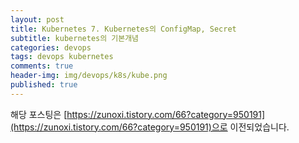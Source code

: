 ```yaml
---
layout: post
title: Kubernetes 7. Kubernetes의 ConfigMap, Secret
subtitle: kubernetes의 기본개념
categories: devops
tags: devops kubernetes
comments: true
header-img: img/devops/k8s/kube.png
published: true
---
```


해당 포스팅은 [https://zunoxi.tistory.com/66?category=950191](https://zunoxi.tistory.com/66?category=950191)으로 이전되었습니다.

<!--

## 개요
> 쿠버네티스의 `ConfigMap, Secret`에 대한이해
  
- 목차
	- [`ConfigMap`](#configmap)
	- [`Hostpath`](#secret)
  
## ConfigMap and Secret
---
`사소한 설정값` 몇개 때문에, 큰 용량의 이미지를 별도로 관리한다는것은 매우 비효율적인일이다. 따라서 이런 간단한 정보는 컨테이너 `내부에서 외부 정보를 참조`할 수 있게 해주는 기능이있다. 그것이 바로 ***ConfigMap과 Secret***이다.

<br>

### ConfigMap

---
우리는 종종 개발환경과 상용환경이 달라서 생기는 몇가지 문제들을 직면한다. 예를들어, `SSH설정, key값등에 대한 차이`로 개발계에서 테스트하는 이미지와 운영계에서 운영할 이미지를 별도로 만들어야될 수 있겠다. 아래사진과 같이 말이다.

<br>

![그림1](/assets/img/devops/k8s/configmap/1.jpeg)


여기서 ***ConfigMap***을 사용하면 이미지가 구동되는 컨테이너 전체의 설정을 바꾸는 것이 아니라, ConfigMap의 설정만 바꾸고 컨테이너에서는 해당 설정값들을 ConfigMap에 있는 값들을 참조하게 설정할 수 있다. 즉, `같은 이미지파일로` 개발계와 운영계의 컨테이너를 구동시킬 수 있다. 

<br>

![그림2](/assets/img/devops/k8s/configmap/2.jpeg)


> 위 내용처럼 `Secret`도 동일한 원리로 사용된다.
> 
***ConfigMap***은 `키(key)와 상수(Value)`로 구성되어있다. 일반적으로 컨테이너내의 환경변수에 세팅을 할 수 있으며 기밀이 아닌 데이터를 저장하는데 사용하는 API오브젝트이다. 파드는 볼륨에서 **환경변수, 커멘드-라인 인수 또는 구성파일**의 정보를 ConfigMap을 통해 참조할 수 있다.

<br>

### Secret

---

***Secret***도 `키(key)와 상수(Value)`로 구성되어있다. Secret은 보안과 관련된 값을 저장하는 기능을한다. 패스워드, OAuth 토큰, ssh키와 같은 민감한 정보를 저장하고 관리할때 사용할 수 있으며, 데이터 삽입시 `Base64 인코딩`을 해서 넣어야하는 것이 ConfigMap과의 차이이다. 

> 단, pod로 주입이 될때는 자동으로 디코딩이 되어서 대시보드환경에서는 다 보여지게된다.

또한, Secret은 보통 메모리에 저장이된다. 메모리에 저장되는것이 보안에는 더 좋지만 Secret을 너무 많이 만들면 메모리 성능에 영향으 줄 수 있다는점도 주의해야한다.

<br>

### Env

___

또하나 참고할점으로 ConfigMap, Secret을 환경변수(Env)로 사용할 때는 총 3가지의 방법이 있다. 이는 `Literal, File, Volume Mount`방식이며 다음과 같다.

- `Env(Literal)` : 상수를 넣어서 ConfigMap, Secret을 구상하는 방법.
- `Env(file)`
  - 파일이름이 key, 내용이 value인 경우
  - 한번주입되면 끝이다. ConfigMap파일의 내용이 변경되어도 pod에 영향을 주지 않는다.
  - pod가 삭제되고 재생성될때 영향을 받는다.
  - secret의 파일 내용에 명령어로 base64인코딩이 되어있는경우 2번 인코딩 될 수 있으니 주의해야한다.
- `Env(Volume Mount)`
  - 컨테이너안에 호스트 볼륨을 마운트한다.
  - 마운트된 볼륨의 내용을 변경하면 컨테이너안의 Env도 함께 동기화 되는것이 Env(file)과의 차이점이다.

<br>

---
> 참고
> - [`쿠버네티스 공식문서`](https://kubernetes.io/ko/docs/concepts/configuration/secret/)
> - [`김태민님의 쿠버네티스 강의`](https://www.inflearn.com/course/%EC%BF%A0%EB%B2%84%EB%84%A4%ED%8B%B0%EC%8A%A4-%EA%B8%B0%EC%B4%88#)

-->
